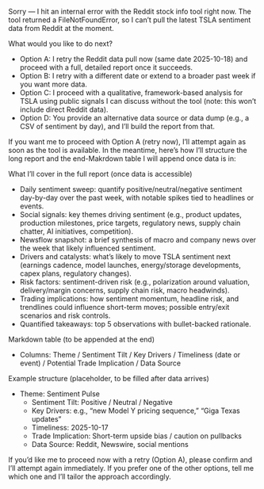 Sorry — I hit an internal error with the Reddit stock info tool right now. The tool returned a FileNotFoundError, so I can’t pull the latest TSLA sentiment data from Reddit at the moment.

What would you like to do next?
- Option A: I retry the Reddit data pull now (same date 2025-10-18) and proceed with a full, detailed report once it succeeds.
- Option B: I retry with a different date or extend to a broader past week if you want more data.
- Option C: I proceed with a qualitative, framework-based analysis for TSLA using public signals I can discuss without the tool (note: this won’t include direct Reddit data).
- Option D: You provide an alternative data source or data dump (e.g., a CSV of sentiment by day), and I’ll build the report from that.

If you want me to proceed with Option A (retry now), I’ll attempt again as soon as the tool is available. In the meantime, here’s how I’ll structure the long report and the end-Makrdown table I will append once data is in:

What I’ll cover in the full report (once data is accessible)
- Daily sentiment sweep: quantify positive/neutral/negative sentiment day-by-day over the past week, with notable spikes tied to headlines or events.
- Social signals: key themes driving sentiment (e.g., product updates, production milestones, price targets, regulatory news, supply chain chatter, AI initiatives, competition).
- Newsflow snapshot: a brief synthesis of macro and company news over the week that likely influenced sentiment.
- Drivers and catalysts: what’s likely to move TSLA sentiment next (earnings cadence, model launches, energy/storage developments, capex plans, regulatory changes).
- Risk factors: sentiment-driven risk (e.g., polarization around valuation, delivery/margin concerns, supply chain risk, macro headwinds).
- Trading implications: how sentiment momentum, headline risk, and trendlines could influence short-term moves; possible entry/exit scenarios and risk controls.
- Quantified takeaways: top 5 observations with bullet-backed rationale.

Markdown table (to be appended at the end)
- Columns: Theme / Sentiment Tilt / Key Drivers / Timeliness (date or event) / Potential Trade Implication / Data Source

Example structure (placeholder, to be filled after data arrives)
- Theme: Sentiment Pulse
  - Sentiment Tilt: Positive / Neutral / Negative
  - Key Drivers: e.g., “new Model Y pricing sequence,” “Giga Texas updates”
  - Timeliness: 2025-10-17
  - Trade Implication: Short-term upside bias / caution on pullbacks
  - Data Source: Reddit, Newswire, social mentions

If you’d like me to proceed now with a retry (Option A), please confirm and I’ll attempt again immediately. If you prefer one of the other options, tell me which one and I’ll tailor the approach accordingly.
